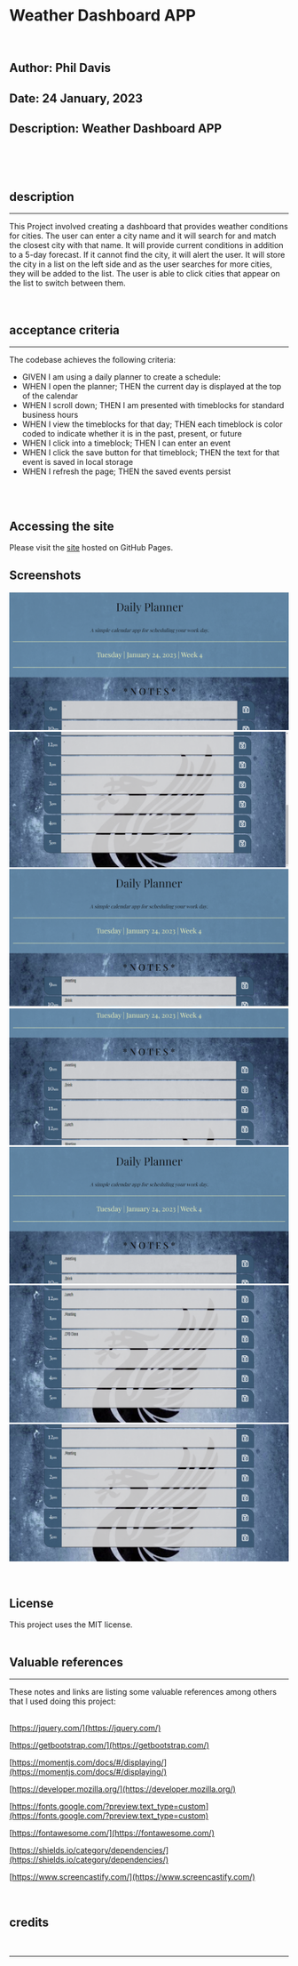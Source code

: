 # Weather Dashboard APP

<br>

 ## Author: Phil Davis
 ## Date: 24 January, 2023
 ## Description: Weather Dashboard APP 

<br>
<br>


<br>

## description

***
 This Project involved creating a dashboard that provides weather conditions for cities. The user can enter a city name and it will search for and match the closest city with that name. It will provide current conditions in addition to a 5-day forecast. If it cannot find the city, it will alert the user. It will store the city in a list on the left side and as the user searches for more cities, they will be added to the list. The user is able to click cities that appear on the list to switch between them.<br>
<br>
<br>

## acceptance criteria

***

The codebase achieves the following criteria:<br>

* GIVEN I am using a daily planner to create a schedule:<br>
* WHEN I open the planner; THEN the current day is displayed at the top of the calendar<br>
* WHEN I scroll down; THEN I am presented with timeblocks for standard business hours<br>
* WHEN I view the timeblocks for that day; THEN each timeblock is color coded to indicate whether it is in the past, present, or future<br>
* WHEN I click into a timeblock; THEN I can enter an event<br>
* WHEN I click the save button for that timeblock; THEN the text for that event is saved in local storage<br>
* WHEN I refresh the page; THEN the saved events persist<br>

<br>
<br>

## Accessing the site
Please visit the [site](https://phil13131.github.io/M7_Daily_Planner_APP/) hosted on GitHub Pages.

## Screenshots
![Screenshot 1](https://github.com/phil13131/M7_Daily_Planner_App/blob/main/Screenshot_9.png)
![Screenshot 2](https://github.com/phil13131/M7_Daily_Planner_App/blob/main/Screenshot_10.png)
![Screenshot 3](https://github.com/phil13131/M7_Daily_Planner_App/blob/main/Screenshot_11.png)
![Screenshot 4](https://github.com/phil13131/M7_Daily_Planner_App/blob/main/Screenshot_12.png)
![Screenshot 5](https://github.com/phil13131/M7_Daily_Planner_App/blob/main/Screenshot_13.png)
![Screenshot 6](https://github.com/phil13131/M7_Daily_Planner_App/blob/main/Screenshot_14.png)
![Screenshot 7](https://github.com/phil13131/M7_Daily_Planner_App/blob/main/Screenshot_15.png)

<br>

## License
This project uses the MIT license.
<br>
<br>

## Valuable references

***

These notes and links are listing some valuable references among others that I used doing this project:<br>
<br>

[https://jquery.com/](https://jquery.com/)

[https://getbootstrap.com/](https://getbootstrap.com/)

[https://momentjs.com/docs/#/displaying/](https://momentjs.com/docs/#/displaying/)

[https://developer.mozilla.org/](https://developer.mozilla.org/)

[https://fonts.google.com/?preview.text_type=custom](https://fonts.google.com/?preview.text_type=custom)

[https://fontawesome.com/](https://fontawesome.com/)

[https://shields.io/category/dependencies/](https://shields.io/category/dependencies/)

[https://www.screencastify.com/](https://www.screencastify.com/)

<br>

## credits

<br>


***